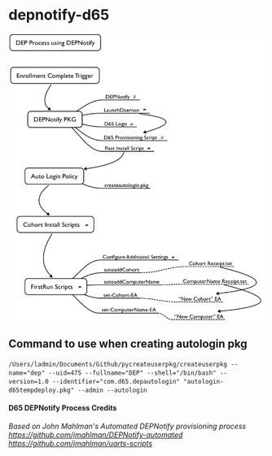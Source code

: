 # depnotify-d65

![DEPNotify Process](https://github.com/trevnottrevor/depnotify-d65/blob/master/images/DEPNotify_Process.png)

## Command to use when creating autologin pkg 
`/Users/ladmin/Documents/Github/pycreateuserpkg/createuserpkg --name="dep" --uid=475 --fullname="DEP" --shell="/bin/bash" --version=1.0 --identifier="com.d65.depautologin" "autologin-d65tempdeploy.pkg" --admin --autologin`

#### D65 DEPNotify Process Credits
*Based on John Mahlman's Automated DEPNotify provisioning process* <br>
*https://github.com/jmahlman/DEPNotify-automated* <br>
*https://github.com/jmahlman/uarts-scripts* <br>
